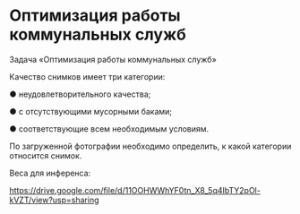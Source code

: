 # Оптимизация работы коммунальных служб


Задача «Оптимизация работы коммунальных служб»

Качество снимков имеет три категории:

● неудовлетворительного качества;

● с отсутствующими мусорными баками;

● соответствующие всем необходимым условиям.


По загруженной фотографии необходимо определить, к какой категории относится снимок.


Веса для инференса:

https://drive.google.com/file/d/11OOHWWhYF0tn_X8_5q4IbTY2pOl-kVZT/view?usp=sharing

